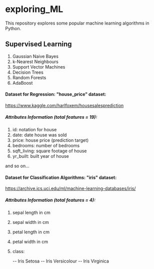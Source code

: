 # exploring_ML
This repository explores some popular machine learning algorithms in Python.

## Supervised Learning
1. Gaussian Naive Bayes
2. k-Nearest Neighbours 
3. Support Vector Machines
4. Decision Trees
5. Random Forests
6. AdaBoost 


#### Dataset for Regression: "house_price" dataset:
https://www.kaggle.com/harlfoxem/housesalesprediction

##### Attributes Information (total features = 19):
   1. id: notation for house
   2. date: date house was sold
   3. price: house price (prediction target)
   4. bedrooms: number of bedrooms
   5. sqft_living: square footage of house
   6. yr_built: built year of house
   
   and so on...
   
#### Dataset for Classification Algorithms: "iris" dataset:
https://archive.ics.uci.edu/ml/machine-learning-databases/iris/

##### Attributes Information (total features = 4):
   1. sepal length in cm
   2. sepal width in cm
   3. petal length in cm
   4. petal width in cm
   5. class: 
   
    
      -- Iris Setosa
      -- Iris Versicolour
      -- Iris Virginica
